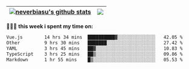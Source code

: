 | <a href="https://github.com/neverbiasu"><img align="center" src="https://github-readme-stats.vercel.app/api?username=neverbiasu&theme=dracula&show_icons=true&hide_border=true&count_private=true" alt="neverbiasu's github stats" /></a> | <a href="https://github.com/neverbiasu"><img align="center" src="https://github-readme-stats.vercel.app/api/top-langs/?username=neverbiasu&theme=dracula&show_icons=true&hide_border=true&layout=compact" /></a> |
| ------------- | ------------- |

👨🏾‍💻 **this week i spent my time on:**
<!--START_SECTION:waka-->

```txt
Vue.js        14 hrs 34 mins  ██████████▓░░░░░░░░░░░░░░   42.05 %
Other         9 hrs 30 mins   ███████░░░░░░░░░░░░░░░░░░   27.42 %
YAML          3 hrs 45 mins   ██▓░░░░░░░░░░░░░░░░░░░░░░   10.83 %
TypeScript    3 hrs 25 mins   ██▒░░░░░░░░░░░░░░░░░░░░░░   09.86 %
Markdown      1 hr 55 mins    █▒░░░░░░░░░░░░░░░░░░░░░░░   05.53 %
```

<!--END_SECTION:waka-->
